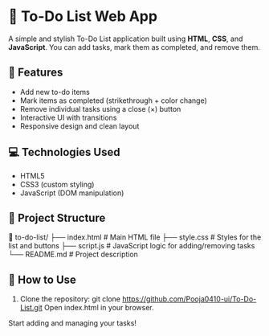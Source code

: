 # 📝 To-Do List Web App

A simple and stylish To-Do List application built using **HTML**, **CSS**, and **JavaScript**. You can add tasks, mark them as completed, and remove them.

## 🚀 Features

- Add new to-do items
- Mark items as completed (strikethrough + color change)
- Remove individual tasks using a close (×) button
- Interactive UI with transitions
- Responsive design and clean layout

## 💻 Technologies Used

- HTML5
- CSS3 (custom styling)
- JavaScript (DOM manipulation)

## 📂 Project Structure

📁 to-do-list/
├── index.html # Main HTML file
├── style.css # Styles for the list and buttons
├── script.js # JavaScript logic for adding/removing tasks
└── README.md # Project description

## 🔧 How to Use

1. Clone the repository:
   git clone https://github.com/Pooja0410-ui/To-Do-List.git
Open index.html in your browser.

Start adding and managing your tasks!

